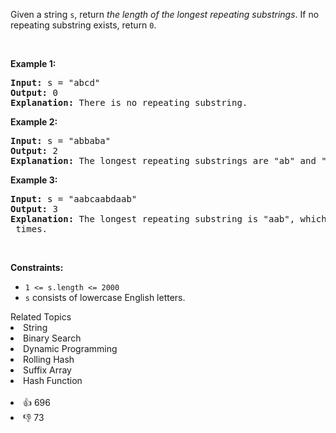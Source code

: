 <p>Given a string <code>s</code>, return <em>the length of the longest repeating substrings</em>. If no repeating substring exists, return <code>0</code>.</p>

<p>&nbsp;</p> 
<p><strong class="example">Example 1:</strong></p>

<pre>
<strong>Input:</strong> s = "abcd"
<strong>Output:</strong> 0
<strong>Explanation: </strong>There is no repeating substring.
</pre>

<p><strong class="example">Example 2:</strong></p>

<pre>
<strong>Input:</strong> s = "abbaba"
<strong>Output:</strong> 2
<strong>Explanation: </strong>The longest repeating substrings are "ab" and "ba", each of which occurs twice.
</pre>

<p><strong class="example">Example 3:</strong></p>

<pre>
<strong>Input:</strong> s = "aabcaabdaab"
<strong>Output:</strong> 3
<strong>Explanation: </strong>The longest repeating substring is "aab", which occurs <span><code>3</code></span> times.
</pre>

<p>&nbsp;</p> 
<p><strong>Constraints:</strong></p>

<ul> 
 <li><code>1 &lt;= s.length &lt;= 2000</code></li> 
 <li><code>s</code> consists of lowercase English letters.</li> 
</ul>

<div><div>Related Topics</div><div><li>String</li><li>Binary Search</li><li>Dynamic Programming</li><li>Rolling Hash</li><li>Suffix Array</li><li>Hash Function</li></div></div><br><div><li>👍 696</li><li>👎 73</li></div>